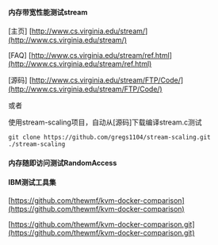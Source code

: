 #### 内存带宽性能测试stream ####
[主页]
[http://www.cs.virginia.edu/stream/](http://www.cs.virginia.edu/stream/)

[FAQ]
[http://www.cs.virginia.edu/stream/ref.html](http://www.cs.virginia.edu/stream/ref.html)

[源码]
[http://www.cs.virginia.edu/stream/FTP/Code/](http://www.cs.virginia.edu/stream/FTP/Code/)

或者


使用stream-scaling项目，自动从[源码]下载编译stream.c测试

    git clone https://github.com/gregs1104/stream-scaling.git    
    ./stream-scaling

#### 内存随即访问测试RandomAccess ####

#### IBM测试工具集 ####
[https://github.com/thewmf/kvm-docker-comparison](https://github.com/thewmf/kvm-docker-comparison)

[https://github.com/thewmf/kvm-docker-comparison.git](https://github.com/thewmf/kvm-docker-comparison.git)
